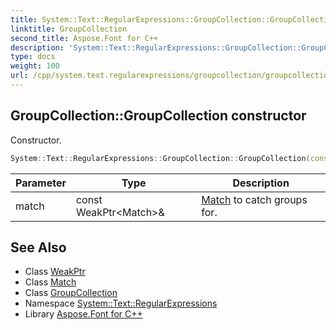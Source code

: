 ```yaml
---
title: System::Text::RegularExpressions::GroupCollection::GroupCollection constructor
linktitle: GroupCollection
second_title: Aspose.Font for C++
description: 'System::Text::RegularExpressions::GroupCollection::GroupCollection constructor. Constructor in C++.'
type: docs
weight: 100
url: /cpp/system.text.regularexpressions/groupcollection/groupcollection/
---
```

## GroupCollection::GroupCollection constructor


Constructor.

```cpp
System::Text::RegularExpressions::GroupCollection::GroupCollection(const WeakPtr<Match> &match)
```


| Parameter | Type | Description |
| --- | --- | --- |
| match | const WeakPtr\<Match\>\& | [Match](../../match/) to catch groups for. |

## See Also

* Class [WeakPtr](../../../system/weakptr/)
* Class [Match](../../match/)
* Class [GroupCollection](../)
* Namespace [System::Text::RegularExpressions](../../)
* Library [Aspose.Font for C++](../../../)
